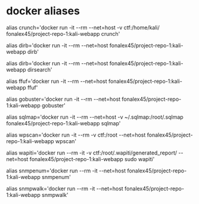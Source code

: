 # **docker aliases**

alias crunch='docker run -it --rm --net=host -v ctf:/home/kali/ fonalex45/project-repo-1:kali-webapp crunch'

alias dirb='docker run -it --rm --net=host fonalex45/project-repo-1:kali-webapp dirb'

alias dirb='docker run -it --rm --net=host fonalex45/project-repo-1:kali-webapp dirsearch'

alias ffuf='docker run -it --rm --net=host fonalex45/project-repo-1:kali-webapp ffuf'

alias gobuster='docker run -it --rm  --net=host fonalex45/project-repo-1:kali-webapp gobuster'

alias sqlmap='docker run  -it --rm --net=host -v ~/.sqlmap:/root/.sqlmap  fonalex45/project-repo-1:kali-webapp sqlmap'

alias wpscan='docker run  -it --rm -v ctf:/root --net=host fonalex45/project-repo-1:kali-webapp wpscan'

alias wapiti='docker run --rm -it -v ctf:/root/.wapiti/generated_report/ --net=host fonalex45/project-repo-1:kali-webapp sudo wapiti'

alias snmpenum='docker run --rm -it --net=host fonalex45/project-repo-1:kali-webapp snmpenum'

alias snmpwalk='docker run --rm -it --net=host fonalex45/project-repo-1:kali-webapp snmpwalk'